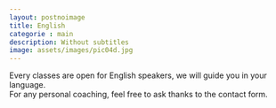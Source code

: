 ```yaml
---
layout: postnoimage
title: English
categorie : main
description: Without subtitles
image: assets/images/pic04d.jpg
---
```


Every classes are open for English speakers, we will guide you in your language.<br>
For any personal coaching, feel free to ask thanks to the contact form.
